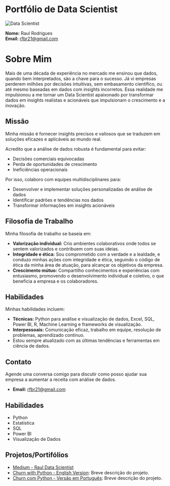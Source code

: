 # Portfólio de Data Scientist

![Data Scientist](link_para_imagem)

**Nome:** Raul Rodrigues  
**Email:** rfbr21@gmail.com

# Sobre Mim

Mais de uma década de experiência no mercado me ensinou que dados, quando bem interpretados, são a chave para o sucesso. Já vi empresas perderem milhões por decisões intuitivas, sem embasamento científico, ou até mesmo baseadas em dados com insights incorretos. Essa realidade me impulsionou a me tornar um Data Scientist apaixonado por transformar dados em insights realistas e acionáveis que impulsionam o crescimento e a inovação.

## Missão

Minha missão é fornecer insights precisos e valiosos que se traduzem em soluções eficazes e aplicáveis ao mundo real.

Acredito que a análise de dados robusta é fundamental para evitar:
- Decisões comerciais equivocadas
- Perda de oportunidades de crescimento
- Ineficiências operacionais

Por isso, colaboro com equipes multidisciplinares para:
- Desenvolver e implementar soluções personalizadas de análise de dados
- Identificar padrões e tendências nos dados
- Transformar informações em insights acionáveis

## Filosofia de Trabalho

Minha filosofia de trabalho se baseia em:
- **Valorização individual:** Crio ambientes colaborativos onde todos se sentem valorizados e contribuem com suas ideias.
- **Integridade e ética:** Sou comprometido com a verdade e a lealdade, e conduzo minhas ações com integridade e ética, seguindo o código de ética da minha área de atuação, para alcançar os objetivos da empresa.
- **Crescimento mútuo:** Compartilho conhecimentos e experiências com entusiasmo, promovendo o desenvolvimento individual e coletivo, o que beneficia a empresa e os colaboradores.

## Habilidades

Minhas habilidades incluem:
- **Técnicas:** Python para análise e visualização de dados, Excel, SQL, Power BI, R, Machine Learning e frameworks de visualização.
- **Interpessoais:** Comunicação eficaz, trabalho em equipe, resolução de problemas, aprendizado contínuo.
- Estou sempre atualizado com as últimas tendências e ferramentas em ciência de dados.

## Contato

Agende uma conversa comigo para discutir como posso ajudar sua empresa a aumentar a receita com análise de dados.

- **Email:** [rfbr21@gmail.com](mailto:rfbr21@gmail.com)

## Habilidades

- Python
- Estatística
- SQL
- Power BI
- Visualização de Dados

## Projetos/Portifólios

- [Medium - Raul Data Scientist](https://medium.com/@raul-data-scientist)
- [Churn with Python - English Version](https://github.com/Raul-Data-Scientist/004Churn-EnglishVersion): Breve descrição do projeto.
- [Churn com Python - Versão em Português](https://github.com/Raul-Data-Scientist/004Churn-PortugueseVersion): Breve descrição do projeto.
